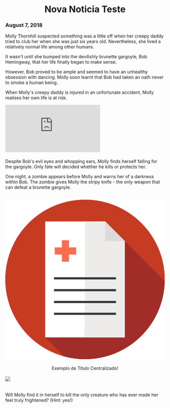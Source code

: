 <center><h1>Nova Noticia Teste</h1></center>
<h3>August 7, 2018</h3>


Molly Thornhill suspected something was a little off when her creepy daddy tried to club her when she was just six years old. Nevertheless, she lived a relatively normal life among other humans.

It wasn't until she bumped into the devilishly brunette gargoyle, Bob Hemingway, that her life finally began to make sense.

However, Bob proved to be ample and seemed to have an unhealthy obsession with dancing. Molly soon learnt that Bob had taken an oath never to smoke a human being.

When Molly's creepy daddy is injured in an unfortunate accident, Molly realises her own life is at risk.
<br>
<div class="containerVideo">
  <iframe class="responsive-iframe-Video" src="https://www.youtube.com/embed/pZTJBViOoik" frameborder="0" allow="accelerometer; autoplay; encrypted-media; gyroscope; picture-in-picture" allowfullscreen></iframe>
</div>
<br>
Despite Bob's evil eyes and whopping ears, Molly finds herself falling for the gargoyle. Only fate will decided whether he kills or protects her.

One night, a zombie appears before Molly and warns her of a darkness within Bob. The zombie gives Molly the stripy knife - the only weapon that can defeat a brunette gargoyle.

<br>
<div class="img-config">
  <img class="img-config" src="https://raw.githubusercontent.com/CuidaApp/images-upload/master/img-layout/boletim.png">
</div>
<br>
<center>Exemplo de Titulo Centralizado!</center>
<br>
<div class="img-config">
  <img class="img-config" src="https://img.elo7.com.br/product/main/29926C6/fundo-fotografico-em-tecido-paisagem-2-60x1-50m-newborn.jpg">
</div>
<br>


Will Molly find it in herself to kill the only creature who has ever made her feel truly frightened? (Hint: yes!)
